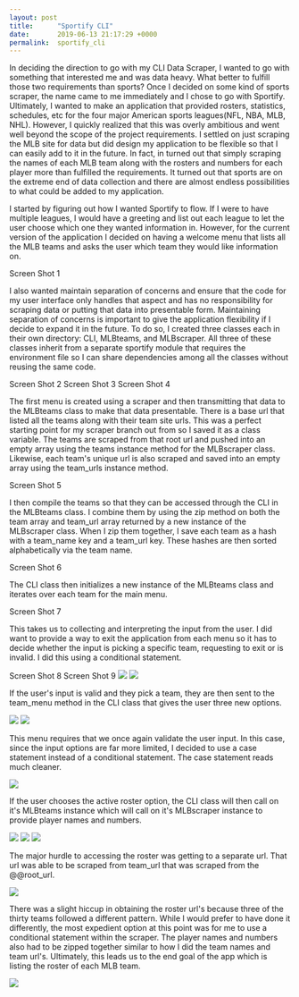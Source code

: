```yaml
---
layout: post
title:      "Sportify CLI"
date:       2019-06-13 21:17:29 +0000
permalink:  sportify_cli
---
```



In deciding the direction to go with my CLI Data Scraper, I wanted to go with something that interested me and was data heavy.  What better to fulfill those two requirements than sports? Once I decided on some kind of sports scraper, the name came to me immediately and I chose to go with Sportify.  Ultimately, I wanted to make an application that provided rosters, statistics, schedules, etc for the four major American sports leagues(NFL, NBA, MLB, NHL).  However, I quickly realized that this was overly ambitious and went well beyond the scope of the project requirements.  I settled on just scraping the MLB site for data but did design my application to be flexible so that I can easily add to it in the future.  In fact, in turned out that simply scraping the names of each MLB team along with the rosters and numbers for each player more than fulfilled the requirements.  It turned out that sports are on the extreme end of data collection and there are almost endless possibilities to what could be added to my application.  

I started by figuring out how I wanted Sportify to flow.  If I were to have multiple leagues, I would have a greeting and list out each league to let the user choose which one they wanted information in.  However, for the current version of the application I decided on having a welcome menu that lists all the MLB teams and asks the user which team they would like information on. 

Screen Shot 1

I also wanted maintain separation of concerns and ensure that the code for my user interface only handles that aspect and has no responsibility for scraping data or putting that data into presentable form.  Maintaining separation of concerns is important to give the application flexibility if I decide to expand it in the future.  To do so, I created three classes each in their own directory: CLI, MLBteams, and MLBscraper.  All three of these classes inherit from a separate sportify module that requires the environment file so I can share dependencies among all the classes without reusing the same code.  

Screen Shot 2
Screen Shot 3
Screen Shot 4

The first menu is created using a scraper and then transmitting that data to the MLBteams class to make that data presentable.  There is a base url that listed all the teams along with their team site urls.  This was a perfect starting point for my scraper branch out from so I saved it as a class variable.  The teams are scraped from that root url and pushed into an empty array using the teams instance method for the MLBscraper class.  Likewise, each team's unique url is also scraped and saved into an empty array using the team_urls instance method.

Screen Shot 5

I then compile the teams so that they can be accessed through the CLI in the MLBteams class.  I combine them by using the zip method on both the team array and team_url array returned by a new instance of the MLBscraper class.  When I zip them together, I save each team as a hash with a team_name key and a team_url key.  These hashes are then sorted alphabetically via the team name.

Screen Shot 6

The CLI class then initializes a new instance of the MLBteams class and iterates over each team for the main menu.

Screen Shot 7

This takes us to collecting and interpreting the input from the user.  I did want to provide a way to exit the application from each menu so it has to decide whether the input is picking a specific team, requesting to exit or is invalid.  I did this using a conditional statement.

Screen Shot 8
Screen Shot 9
![](https://i.imgur.com/RxswNAd.png)
![](https://i.imgur.com/oWEbiuV.png)

If the user's input is valid and they pick a team, they are then sent to the team_menu method in the CLI class that gives the user three new options.

![](https://i.imgur.com/sfvtcEn.png)
![](https://i.imgur.com/RFtED7D.png)

This menu requires that we once again validate the user input.  In this case, since the input options are far more limited, I decided to use a case statement instead of a conditional statement.  The case statement reads much cleaner.

![](https://i.imgur.com/OI9foU9.png)

If the user chooses the active roster option, the CLI class will then call on it's MLBteams instance which will call on it's MLBscraper instance to provide player names and numbers.

![](https://i.imgur.com/pHO7pOW.png)
![](https://i.imgur.com/b6p0YN6.png)
![](https://i.imgur.com/oQ0hXuo.png)

The major hurdle to accessing the roster was getting to a separate url.  That url was able to be scraped from team_url that was scraped from the @@root_url.

![](https://i.imgur.com/hLhab0c.png/)

There was a slight hiccup in obtaining the roster url's because three of the thirty teams followed a different pattern.  While I would prefer to have done it differently, the most expedient option at this point was for me to use a conditional statement within the scraper.  The player names and numbers also had to be zipped together similar to how I did the team names and team url's.    Ultimately, this leads us to the end goal of the app which is listing the roster of each MLB team.

![](https://i.imgur.com/2S2N75B.png)
